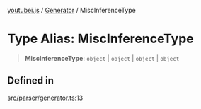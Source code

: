 [youtubei.js](../../../README.md) / [Generator](../README.md) / MiscInferenceType

# Type Alias: MiscInferenceType

> **MiscInferenceType**: `object` \| `object` \| `object` \| `object`

## Defined in

[src/parser/generator.ts:13](https://github.com/LuanRT/YouTube.js/blob/305a398158a6cac82e6ef288fed4bf1661c89d52/src/parser/generator.ts#L13)
